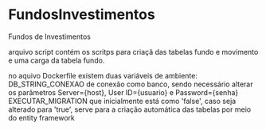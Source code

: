 # FundosInvestimentos
Fundos de Investimentos

arquivo script contém os scritps para criaçã das tabelas fundo e movimento e uma carga da tabela fundo.

no aquivo Dockerfile existem duas variáveis de ambiente:
DB_STRING_CONEXAO de conexão como banco, sendo necessário alterar os parâmetros Server={host}, User ID={usuario} e Password={senha}
EXECUTAR_MIGRATION que inicialmente está como 'false', caso seja alterado para 'true', serve para a criação automática das tabelas por meio do entity framework 
